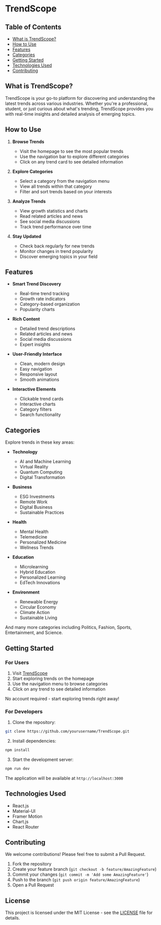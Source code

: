 # TrendScope

## Table of Contents
- [What is TrendScope?](#what-is-trendscope)
- [How to Use](#how-to-use)
- [Features](#features)
- [Categories](#categories)
- [Getting Started](#getting-started)
- [Technologies Used](#technologies-used)
- [Contributing](#contributing)

## What is TrendScope?
TrendScope is your go-to platform for discovering and understanding the latest trends across various industries. Whether you're a professional, student, or just curious about what's trending, TrendScope provides you with real-time insights and detailed analysis of emerging topics.

## How to Use
1. **Browse Trends**
   - Visit the homepage to see the most popular trends
   - Use the navigation bar to explore different categories
   - Click on any trend card to see detailed information

2. **Explore Categories**
   - Select a category from the navigation menu
   - View all trends within that category
   - Filter and sort trends based on your interests

3. **Analyze Trends**
   - View growth statistics and charts
   - Read related articles and news
   - See social media discussions
   - Track trend performance over time

4. **Stay Updated**
   - Check back regularly for new trends
   - Monitor changes in trend popularity
   - Discover emerging topics in your field

## Features
- **Smart Trend Discovery**
  - Real-time trend tracking
  - Growth rate indicators
  - Category-based organization
  - Popularity charts

- **Rich Content**
  - Detailed trend descriptions
  - Related articles and news
  - Social media discussions
  - Expert insights

- **User-Friendly Interface**
  - Clean, modern design
  - Easy navigation
  - Responsive layout
  - Smooth animations

- **Interactive Elements**
  - Clickable trend cards
  - Interactive charts
  - Category filters
  - Search functionality

## Categories
Explore trends in these key areas:

- **Technology**
  - AI and Machine Learning
  - Virtual Reality
  - Quantum Computing
  - Digital Transformation

- **Business**
  - ESG Investments
  - Remote Work
  - Digital Business
  - Sustainable Practices

- **Health**
  - Mental Health
  - Telemedicine
  - Personalized Medicine
  - Wellness Trends

- **Education**
  - Microlearning
  - Hybrid Education
  - Personalized Learning
  - EdTech Innovations

- **Environment**
  - Renewable Energy
  - Circular Economy
  - Climate Action
  - Sustainable Living

And many more categories including Politics, Fashion, Sports, Entertainment, and Science.

## Getting Started

### For Users
1. Visit [TrendScope](http://localhost:3000)
2. Start exploring trends on the homepage
3. Use the navigation menu to browse categories
4. Click on any trend to see detailed information

No account required - start exploring trends right away!

### For Developers
1. Clone the repository:
```bash
git clone https://github.com/yourusername/TrendScope.git
```

2. Install dependencies:
```bash
npm install
```

3. Start the development server:
```bash
npm run dev
```

The application will be available at `http://localhost:3000`

## Technologies Used
- React.js
- Material-UI
- Framer Motion
- Chart.js
- React Router

## Contributing
We welcome contributions! Please feel free to submit a Pull Request.

1. Fork the repository
2. Create your feature branch (`git checkout -b feature/AmazingFeature`)
3. Commit your changes (`git commit -m 'Add some AmazingFeature'`)
4. Push to the branch (`git push origin feature/AmazingFeature`)
5. Open a Pull Request

## License
This project is licensed under the MIT License - see the [LICENSE](LICENSE) file for details.
